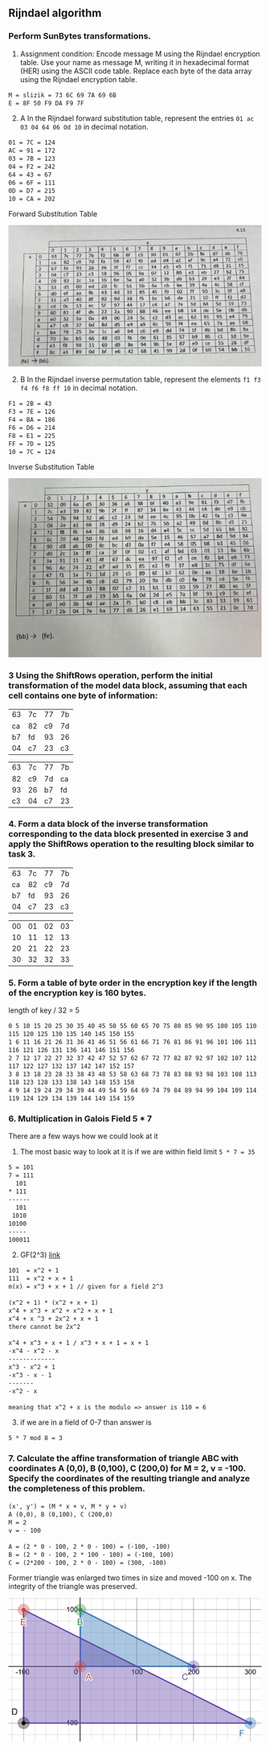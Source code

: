## Rijndael algorithm
### Perform SunBytes transformations.
1. Assignment condition: Encode message M using the Rijndael encryption table. Use your name as message M, writing it in hexadecimal format (HER) using the ASCII code table. Replace each byte of the data array using the Rijndael encryption table.

```
M = slizik = 73 6C 69 7A 69 6B
E = 8F 50 F9 DA F9 7F
```

2. A
In the Rijndael forward substitution table, represent the entries `01 ac 03 04 64 06 Od 10` in decimal notation.

```
01 = 7C = 124 
AC = 91 = 172 
03 = 7B = 123 
04 = F2 = 242 
64 = 43 = 67 
06 = 6F = 111 
0D = D7 = 215 
10 = CA = 202
```

Forward Substitution Table

![](../assets/7-1.png)

2. B
In the Rijndael inverse permutation table, represent the elements `f1 f3 f4 f6 f8 ff 10` in decimal notation.

```
F1 = 2B = 43 
F3 = 7E = 126 
F4 = BA = 186 
F6 = D6 = 214 
F8 = E1 = 225 
FF = 7D = 125 
10 = 7C = 124
```


Inverse Substitution Table

![](../assets/7-2.png)

### 3 Using the ShiftRows operation, perform the initial transformation of the model data block, assuming that each cell contains one byte of information:
|      |      |      |      |
|------|------|------|------|
| 63   | 7c   | 77   | 7b   |
| ca   | 82   | c9   | 7d   |
| b7   | fd   | 93   | 26   |
| 04   | c7   | 23   | c3   |

|      |      |      |      |
|------|------|------|------|
| 63   | 7c   | 77   | 7b   |
| 82   | c9   | 7d   | ca   |
| 93   | 26   | b7   | fd   |
| c3   | 04   | c7   | 23   |


### 4. Form a data block of the inverse transformation corresponding to the data block presented in exercise 3 and apply the ShiftRows operation to the resulting block similar to task 3.

|      |      |      |      |
|------|------|------|------|
| 63   | 7c   | 77   | 7b   |
| ca   | 82   | c9   | 7d   |
| b7   | fd   | 93   | 26   |
| 04   | c7   | 23   | c3   |


|      |      |      |      |
|------|------|------|------|
| 00   | 01   | 02   | 03   |
| 10   | 11   | 12   | 13   |
| 20   | 21   | 22   | 23   |
| 30   | 32   | 32   | 33   |

### 5. Form a table of byte order in the encryption key if the length of the encryption key is 160 bytes.

length of key / 32 = 5
```
0 5 10 15 20 25 30 35 40 45 50 55 60 65 70 75 80 85 90 95 100 105 110 115 120 125 130 135 140 145 150 155
1 6 11 16 21 26 31 36 41 46 51 56 61 66 71 76 81 86 91 96 101 106 111 116 121 126 131 136 141 146 151 156
2 7 12 17 22 27 32 37 42 47 52 57 62 67 72 77 82 87 92 97 102 107 112 117 122 127 132 137 142 147 152 157
3 8 13 18 23 28 33 38 43 48 53 58 63 68 73 78 83 88 93 98 103 108 113 118 123 128 133 138 143 148 153 158
4 9 14 19 24 29 34 39 44 49 54 59 64 69 74 79 84 89 94 99 104 109 114 119 124 129 134 139 144 149 154 159
```

### 6. Multiplication in Galois Field 5 * 7
There are a few ways how we could look at it

1. The most basic way to look at it is if we are within field limit `5 * 7 = 35`
```
5 = 101
7 = 111
  101
* 111
------
  101
 1010
10100
-----
100011 
```
2. GF(2^3) [link](https://www.youtube.com/watch?v=SKFjdAtl5Fc)

```
101  = x^2 + 1
111  = x^2 + x + 1
m(x) = x^3 + x + 1 // given for a field 2^3

(x^2 + 1) * (x^2 + x + 1) 
x^4 + x^3 + x^2 + x^2 + x + 1
x^4 + x ^3 + 2x^2 + x + 1
there cannot be 2x^2

x^4 + x^3 + x + 1 / x^3 + x + 1 = x + 1
-x^4 - x^2 - x
-------------
x^3 - x^2 + 1 
-x^3 - x - 1
-------
-x^2 - x

meaning that x^2 + x is the modulo => answer is 110 = 6
```

3. if we are in a field of 0-7 than answer is
```
5 * 7 mod 8 = 3
```

### 7. Calculate the affine transformation of triangle ABC with coordinates A (0,0), B (0,100), C (200,0) for M = 2, v = -100. Specify the coordinates of the resulting triangle and analyze the completeness of this problem.

```
(x', y') = (M * x + v, M * y + v)
A (0,0), B (0,100), C (200,0)
M = 2
v = - 100

A = (2 * 0 - 100, 2 * 0 - 100) = (-100, -100)
B = (2 * 0 - 100, 2 * 100 - 100) = (-100, 100)
C = (2*200 - 100, 2 * 0 - 100) = (300, -100)
```
Former triangle was enlarged two times in size and moved -100 on x. The integrity of the triangle was preserved. 

![](../assets/7-3.png)